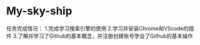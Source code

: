 # My-sky-ship
任务完成情况：
1.完成学习搜索引擎的使用
2.学习并安装Chrome和VScode的插件
3.了解并学习了Github的基本概念，并注册创建账号学会了Github的基本操作

